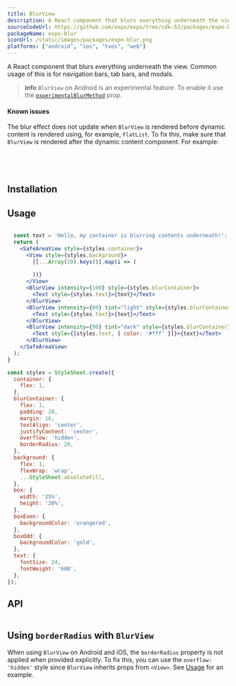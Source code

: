 ```yaml
---
title: BlurView
description: A React component that blurs everything underneath the view.
sourceCodeUrl: https://github.com/expo/expo/tree/sdk-53/packages/expo-blur
packageName: expo-blur
iconUrl: /static/images/packages/expo-blur.png
platforms: ["android", "ios", "tvos", "web"]
---
```


A React component that blurs everything underneath the view. Common usage of this is for navigation bars, tab bars, and modals.

> **info** `BlurView` on Android is an experimental feature. To enable it use the [`experimentalBlurMethod`](#experimentalblurmethod) prop.

#### Known issues

The blur effect does not update when `BlurView` is rendered before dynamic content is rendered using, for example, `FlatList`. To fix this, make sure that `BlurView` is rendered after the dynamic content component. For example:

```jsx

  
  

```

## Installation

## Usage

```jsx

  const text = 'Hello, my container is blurring contents underneath!';
  return (
    <SafeAreaView style={styles.container}>
      <View style={styles.background}>
        {[...Array(20).keys()].map(i => (
          
        ))}
      </View>
      <BlurView intensity={100} style={styles.blurContainer}>
        <Text style={styles.text}>{text}</Text>
      </BlurView>
      <BlurView intensity={80} tint="light" style={styles.blurContainer}>
        <Text style={styles.text}>{text}</Text>
      </BlurView>
      <BlurView intensity={90} tint="dark" style={styles.blurContainer}>
        <Text style={[styles.text, { color: '#fff' }]}>{text}</Text>
      </BlurView>
    </SafeAreaView>
  );
}

const styles = StyleSheet.create({
  container: {
    flex: 1,
  },
  blurContainer: {
    flex: 1,
    padding: 20,
    margin: 16,
    textAlign: 'center',
    justifyContent: 'center',
    overflow: 'hidden',
    borderRadius: 20,
  },
  background: {
    flex: 1,
    flexWrap: 'wrap',
    ...StyleSheet.absoluteFill,
  },
  box: {
    width: '25%',
    height: '20%',
  },
  boxEven: {
    backgroundColor: 'orangered',
  },
  boxOdd: {
    backgroundColor: 'gold',
  },
  text: {
    fontSize: 24,
    fontWeight: '600',
  },
});
```

## API

```js

```

## Using `borderRadius` with `BlurView`

When using `BlurView` on Android and iOS, the `borderRadius` property is not applied when provided explicitly. To fix this, you can use the `overflow: 'hidden'` style since `BlurView` inherits props from `<View>`. See [Usage](#usage) for an example.